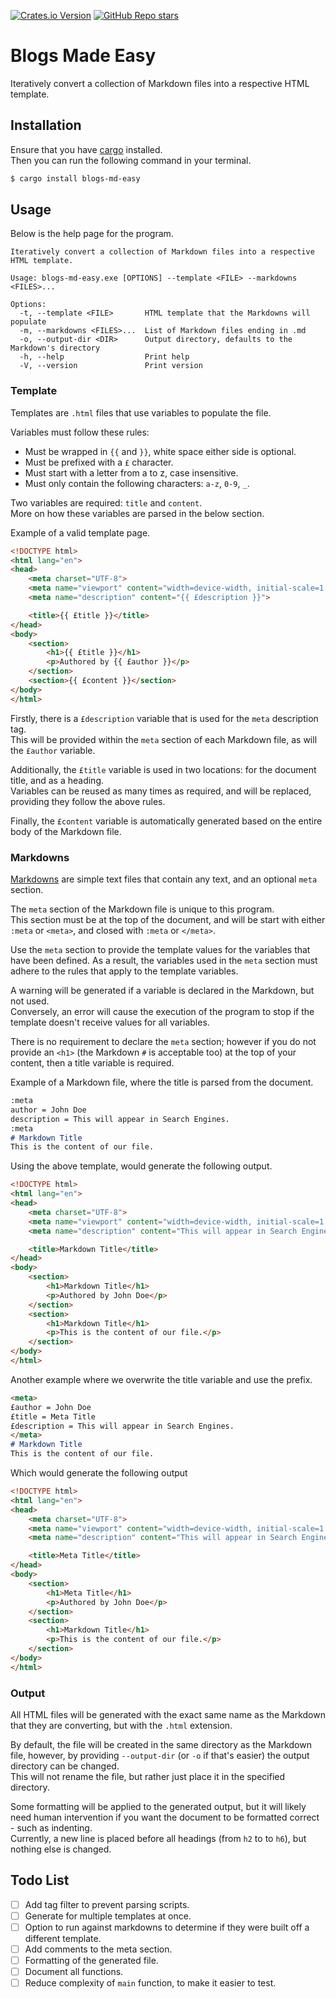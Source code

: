 [![Crates.io Version](https://img.shields.io/crates/v/blogs-md-easy)](https://crates.io/crates/blogs-md-easy)
[![GitHub Repo stars](https://img.shields.io/github/stars/BritishWerewolf/blogs-md-easy)](https://github.com/BritishWerewolf/blogs-md-easy)

# Blogs Made Easy
Iteratively convert a collection of Markdown files into a respective HTML template.

## Installation
Ensure that you have [cargo](https://doc.rust-lang.org/cargo/getting-started/installation.html) installed.  
Then you can run the following command in your terminal.
```sh
$ cargo install blogs-md-easy
```

## Usage
Below is the help page for the program.
```
Iteratively convert a collection of Markdown files into a respective HTML template.

Usage: blogs-md-easy.exe [OPTIONS] --template <FILE> --markdowns <FILES>...

Options:
  -t, --template <FILE>       HTML template that the Markdowns will populate
  -m, --markdowns <FILES>...  List of Markdown files ending in .md
  -o, --output-dir <DIR>      Output directory, defaults to the Markdown's directory
  -h, --help                  Print help
  -V, --version               Print version
```

### Template
Templates are `.html` files that use variables to populate the file.

Variables must follow these rules:
* Must be wrapped in `{{` and `}}`, white space either side is optional.
* Must be prefixed with a `£` character.
* Must start with a letter from a to z, case insensitive.
* Must only contain the following characters: `a-z`, `0-9`, `_`.

Two variables are required: `title` and `content`.  
More on how these variables are parsed in the below section.

Example of a valid template page.
```html
<!DOCTYPE html>
<html lang="en">
<head>
    <meta charset="UTF-8">
    <meta name="viewport" content="width=device-width, initial-scale=1.0">
    <meta name="description" content="{{ £description }}">

    <title>{{ £title }}</title>
</head>
<body>
    <section>
        <h1>{{ £title }}</h1>
        <p>Authored by {{ £author }}</p>
    </section>
    <section>{{ £content }}</section>
</body>
</html>
```
Firstly, there is a `£description` variable that is used for the `meta` description tag.  
This will be provided within the `meta` section of each Markdown file, as will the `£author` variable.

Additionally, the `£title` variable is used in two locations: for the document title, and as a heading.  
Variables can be reused as many times as required, and will be replaced, providing they follow the above rules.

Finally, the `£content` variable is automatically generated based on the entire body of the Markdown file.

### Markdowns
[Markdowns](https://daringfireball.net/projects/markdown) are simple text files that contain any text, and an optional `meta` section.

The `meta` section of the Markdown file is unique to this program.  
This section must be at the top of the document, and will be start with either `:meta` or `<meta>`, and closed with `:meta` or `</meta>`.

Use the `meta` section to provide the template values for the variables that have been defined. As a result, the variables used in the `meta` section must adhere to the rules that apply to the template variables.

A warning will be generated if a variable is declared in the Markdown, but not used.  
Conversely, an error will cause the execution of the program to stop if the template doesn't receive values for all variables.

There is no requirement to declare the `meta` section; however if you do not provide an `<h1>` (the Markdown `#` is acceptable too) at the top of your content, then a title variable is required.

Example of a Markdown file, where the title is parsed from the document.
```md
:meta
author = John Doe
description = This will appear in Search Engines.
:meta
# Markdown Title
This is the content of our file.
```
Using the above template, would generate the following output.
```html
<!DOCTYPE html>
<html lang="en">
<head>
    <meta charset="UTF-8">
    <meta name="viewport" content="width=device-width, initial-scale=1.0">
    <meta name="description" content="This will appear in Search Engines.">

    <title>Markdown Title</title>
</head>
<body>
    <section>
        <h1>Markdown Title</h1>
        <p>Authored by John Doe</p>
    </section>
    <section>
        <h1>Markdown Title</h1>
        <p>This is the content of our file.</p>
    </section>
</body>
</html>
```

Another example where we overwrite the title variable and use the prefix.
```md
<meta>
£author = John Doe
£title = Meta Title
£description = This will appear in Search Engines.
</meta>
# Markdown Title
This is the content of our file.
```

Which would generate the following output
```html
<!DOCTYPE html>
<html lang="en">
<head>
    <meta charset="UTF-8">
    <meta name="viewport" content="width=device-width, initial-scale=1.0">
    <meta name="description" content="This will appear in Search Engines.">

    <title>Meta Title</title>
</head>
<body>
    <section>
        <h1>Meta Title</h1>
        <p>Authored by John Doe</p>
    </section>
    <section>
        <h1>Markdown Title</h1>
        <p>This is the content of our file.</p>
    </section>
</body>
</html>
```

### Output
All HTML files will be generated with the exact same name as the Markdown that they are converting, but with the `.html` extension.

By default, the file will be created in the same directory as the Markdown file, however, by providing `--output-dir` (or `-o` if that's easier) the output directory can be changed.  
This will not rename the file, but rather just place it in the specified directory.

Some formatting will be applied to the generated output, but it will likely need human intervention if you want the document to be formatted correct - such as indenting.  
Currently, a new line is placed before all headings (from `h2` to to `h6`), but nothing else is changed.

## Todo List
- [ ] Add tag filter to prevent parsing scripts.
- [ ] Generate for multiple templates at once.
- [ ] Option to run against markdowns to determine if they were built off a different template.
- [ ] Add comments to the meta section.
- [ ] Formatting of the generated file.
- [ ] Document all functions.
- [ ] Reduce complexity of `main` function, to make it easier to test.
